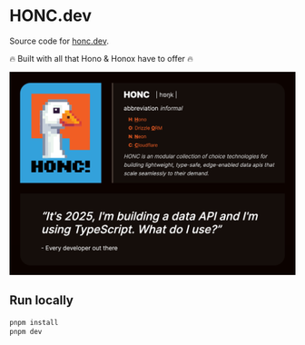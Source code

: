 # HONC.dev

Source code for [honc.dev](https://honc.dev).

🔥 Built with all that Hono & Honox have to offer 🔥

![HONC.dev screenshot](/public/static/images/honc-screenshot.png)

## Run locally

```shell
pnpm install
pnpm dev
```
